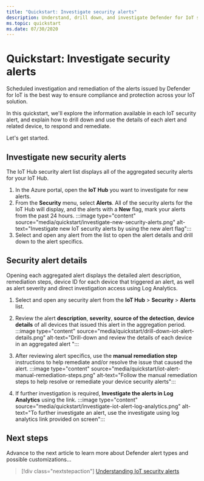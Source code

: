 ```yaml
---
title: "Quickstart: Investigate security alerts"
description: Understand, drill down, and investigate Defender for IoT security alerts on your IoT devices.
ms.topic: quickstart
ms.date: 07/30/2020
---
```


# Quickstart: Investigate security alerts

Scheduled investigation and remediation of the alerts issued by Defender for IoT is the best way to ensure compliance and protection across your IoT solution.

In this quickstart, we'll explore the information available in each IoT security alert, and explain how to drill down and use the details of each alert and related device, to respond and remediate. 

Let's get started. 


## Investigate new security alerts

The IoT Hub security alert list displays all of the aggregated security alerts for your IoT Hub. 

1. In the Azure portal, open the **IoT Hub** you want to investigate for new alerts.
1. From the **Security** menu, select **Alerts**. All of the security alerts for the IoT Hub will display, and the alerts with a **New** flag, mark your alerts from the past 24 hours.
:::image type="content" source="media/quickstart/investigate-new-security-alerts.png" alt-text="Investigate new IoT security alerts by using the new alert flag":::
1. Select and open any alert from the list to open the alert details and drill down to the alert specifics. 

## Security alert details

Opening each aggregated alert displays the detailed alert description, remediation steps, device ID for each device that triggered an alert, as well as alert severity and direct investigation access using Log Analytics. 

1. Select and open any security alert from the **IoT Hub** > **Security** > **Alerts** list. 
1. Review the alert **description**, **severity**, **source of the detection**, **device details** of all devices that issued this alert in the aggregation period.
:::image type="content" source="media/quickstart/drill-down-iot-alert-details.png" alt-text="Drill-down and review the details of each device in an aggregated alert "::: 
1. After reviewing alert specifics, use the **manual remediation step** instructions to help remediate and/or resolve the issue that caused the alert. 
:::image type="content" source="media/quickstart/iot-alert-manual-remediation-steps.png" alt-text="Follow the manual remediation steps to help resolve or remediate your device security alerts":::

1. If further investigation is required, **Investigate the alerts in Log Analytics** using the link. 
:::image type="content" source="media/quickstart/investigate-iot-alert-log-analytics.png" alt-text="To further investigate an alert, use the investigate using log analytics link provided on screen":::

## Next steps

Advance to the next article to learn more about Defender alert types and possible customizations...

> [!div class="nextstepaction"]
> [Understanding IoT security alerts](concept-security-alerts.md)
